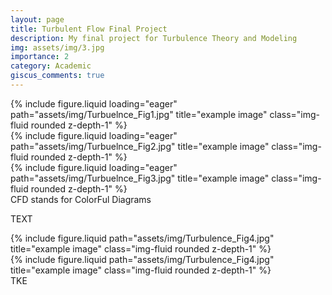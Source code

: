 ```yaml
---
layout: page
title: Turbulent Flow Final Project
description: My final project for Turbulence Theory and Modeling
img: assets/img/3.jpg
importance: 2
category: Academic
giscus_comments: true
---
```


<div class="row">
    <div class="col-sm mt-3 mt-md-0">
        {% include figure.liquid loading="eager" path="assets/img/Turbuelnce_Fig1.jpg" title="example image" class="img-fluid rounded z-depth-1" %}
    </div>
    <div class="col-sm mt-3 mt-md-0">
        {% include figure.liquid loading="eager" path="assets/img/Turbuelnce_Fig2.jpg" title="example image" class="img-fluid rounded z-depth-1" %}
    </div>
    <div class="col-sm mt-3 mt-md-0">
        {% include figure.liquid loading="eager" path="assets/img/Turbuelnce_Fig3.jpg" title="example image" class="img-fluid rounded z-depth-1" %}
    </div>
</div>
<div class="caption">
    CFD stands for ColorFul Diagrams
</div>

TEXT

<div class="row justify-content-sm-center">
    <div class="col-sm mt-3 mt-md-0">
        {% include figure.liquid path="assets/img/Turbulence_Fig4.jpg" title="example image" class="img-fluid rounded z-depth-1" %}
    </div>
    <div class="col-sm mt-3 mt-md-0"">
        {% include figure.liquid path="assets/img/Turbulence_Fig4.jpg" title="example image" class="img-fluid rounded z-depth-1" %}
    </div>
</div>
<div class="caption">
    TKE
</div>
